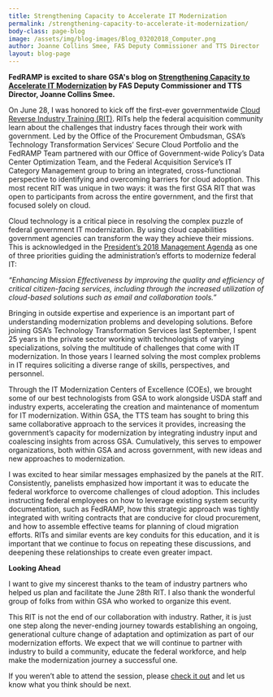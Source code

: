 ```yaml
---
title: Strengthening Capacity to Accelerate IT Modernization
permalink: /strengthening-capacity-to-accelerate-it-modernization/
body-class: page-blog
image: /assets/img/blog-images/Blog_03202018_Computer.png
author: Joanne Collins Smee, FAS Deputy Commissioner and TTS Director
layout: blog-page
---
```

**FedRAMP is excited to share GSA's blog on <a href="https://www.gsa.gov/blog/2018/07/31/Strengthening-Capacity-to-Accelerate-IT-Modernization-0">Strengthening Capacity to Accelerate IT Modernization</a> by FAS Deputy Commissioner and TTS Director, Joanne Collins Smee.** 

On June 28, I was honored to kick off the first-ever governmentwide <a href="https://www.youtube.com/watch?v=1n7MU_XoWHE">Cloud Reverse Industry Training (RIT)</a>. RITs help the federal acquisition community learn about the challenges that industry faces through their work with government. Led by the Office of the Procurement Ombudsman, GSA’s Technology Transformation Services’ Secure Cloud Portfolio and the FedRAMP Team partnered with our Office of Government-wide Policy’s Data Center Optimization Team, and the Federal Acquisition Service’s IT Category Management group to bring an integrated, cross-functional perspective to identifying and overcoming barriers for cloud adoption. This most recent RIT was unique in two ways: it was the first GSA RIT that was open to participants from across the entire government, and the first that focused solely on cloud. 

Cloud technology is a critical piece in resolving the complex puzzle of federal government IT modernization. By using cloud capabilities government agencies can transform the way they achieve their missions. This is acknowledged in the <a href="https://www.whitehouse.gov/wp-content/uploads/2018/04/ThePresidentsManagementAgenda.pdf">President’s 2018 Management Agenda</a>  as one of three priorities guiding the administration’s efforts to modernize federal IT: 

*“Enhancing Mission Effectiveness by improving the quality and efficiency of critical citizen-facing services, including through the increased utilization of cloud-based solutions such as email and collaboration tools.”*

Bringing in outside expertise and experience is an important part of understanding modernization problems and developing solutions. Before joining GSA’s Technology Transformation Services last September, I spent 25 years in the private sector working with technologists of varying specializations, solving the multitude of challenges that come with IT modernization. In those years I learned solving the most complex problems in IT requires soliciting a diverse range of skills, perspectives, and personnel.
   
Through the IT Modernization Centers of Excellence (COEs), we brought some of our best technologists from GSA to work alongside USDA staff and industry experts, accelerating the creation and maintenance of momentum for IT modernization. Within GSA, the TTS team has sought to bring this same collaborative approach to the services it provides, increasing the government’s capacity for modernization by integrating industry input and coalescing insights from across GSA. Cumulatively, this serves to empower organizations, both within GSA and across government, with new ideas and new approaches to modernization. 

I was excited to hear similar messages emphasized by the panels at the RIT. Consistently, panelists emphasized how important it was to educate the federal workforce to overcome challenges of cloud adoption. This includes instructing federal employees on how to leverage existing system security documentation, such as FedRAMP, how this strategic approach was tightly integrated with writing contracts that are conducive for cloud procurement, and how to assemble effective teams for planning of cloud migration efforts. RITs and similar events are key conduits for this education, and it is important that we continue to focus on repeating these discussions, and deepening these relationships to create even greater impact. 

**Looking Ahead**

I want to give my sincerest thanks to the team of industry partners who helped us plan and facilitate the June 28th RIT. I also thank the wonderful group of folks from within GSA who worked to organize this event. 

This RIT is not the end of our collaboration with industry. Rather, it is just one step along the never-ending journey towards establishing an ongoing, generational culture change of adaptation and optimization as part of our modernization efforts. We expect that we will continue to partner with industry to build a community, educate the federal workforce, and help make the modernization journey a successful one.

If you weren’t able to attend the session, please <a href="https://www.youtube.com/watch?v=1n7MU_XoWHE">check it out</a>  and let us know what you think should be next. 
